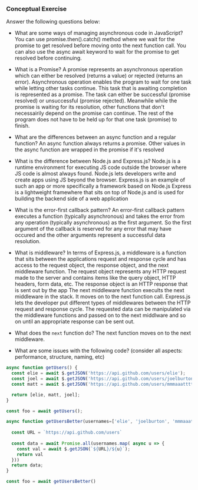 ### Conceptual Exercise

Answer the following questions below:

- What are some ways of managing asynchronous code in JavaScript?
  You can use promise.then().catch() method where we wait for the promise to get resolved before moving onto the next function call. 
  You can also use the async await keyword to wait for the promise to get resolved before continuing.

- What is a Promise?
  A promise represents an asynchronous operation which can either be resolved (returns a value) or rejected (returns an error). Asynchronous operation enables the program to wait for one task while letting other tasks continue. This task that is awaiting completion is represented as a promise. The task can either be successful (promise resolved) or unsuccessful (promise rejected). Meanwhile while the promise is waiting for its resolution, other functions that don't necessairily depend on the promise can continue. The rest of the program does not have to be held up for that one task (promise) to finish.

- What are the differences between an async function and a regular function?
  An async function always returns a promise. Other values in the async function are wrapped in the promise if it's resolved

- What is the difference between Node.js and Express.js?
  Node.js is a runtime environment for executing JS code outside the browser where JS code is almost always found. Node.js lets developers write and create apps using JS beyond the browser.
  Express.js is an example of such an app or more specifically a framework based on Node.js
  Express is a lightweight framewhere that sits on top of Node.js and is used for building the backend side of a web application

- What is the error-first callback pattern?
  An error-first callback pattern executes a function (typically asynchronous) and takes the error from any operation (typically asynchronous) as the first argument. So the first argument of the callback is reserved for any error that may have occured and the other arguments represent a successful data resolution.  


- What is middleware?
  In terms of Express.js, a middleware is a function that sits between the applications request and response cycle and has access to the request object, the response object, and the next middleware function. 
  The request object represents any HTTP request made to the server and contains items like the query object, HTTP headers, form data, etc.
  The response object is an HTTP response that is sent out by the app
  The next middleware function execults the next middleware in the stack. It moves on to the next function call. 
  Express.js lets the developer put different types of middlewares between the HTTP request and response cycle. The requested data can be manipulated via the middleware functions and passed on to the next middlware and so on until an appropriate response can be sent out. 

- What does the `next` function do?
  The next function moves on to the next middleware.

- What are some issues with the following code? (consider all aspects: performance, structure, naming, etc)

```js
async function getUsers() {
  const elie = await $.getJSON('https://api.github.com/users/elie');
  const joel = await $.getJSON('https://api.github.com/users/joelburton');
  const matt = await $.getJSON('https://api.github.com/users/mmmaaatttttt');

  return [elie, matt, joel];
}

const foo = await getUsers();
```

```js
async function getUsersBetter(usernames=['elie', 'joelburton', 'mmmaaatttttt']) {
  
  const URL = `https://api.github.com/users`
  
  const data = await Promise.all(usernames.map( async u => {
    const val = await $.getJSON(`${URL}/${u}`);
    return val
  }))
  return data;
}

const foo = await getUsersBetter()
```
